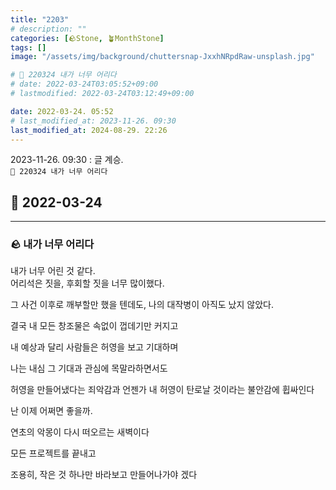 ```yaml
---
title: "2203"
# description: ""
categories: [🪨Stone, 🪴MonthStone]
tags: []
image: "/assets/img/background/chuttersnap-JxxhNRpdRaw-unsplash.jpg"

# 🌱 220324 내가 너무 어리다
# date: 2022-03-24T03:05:52+09:00
# lastmodified: 2022-03-24T03:12:49+09:00

date: 2022-03-24. 05:52
# last_modified_at: 2023-11-26. 09:30
last_modified_at: 2024-08-29. 22:26
---
```


2023-11-26. 09:30 : 글 계승.  
`🌱 220324 내가 너무 어리다`  

## 🗿 2022-03-24

---

### 🪨 내가 너무 어리다

내가 너무 어린 것 같다.  
어리석은 짓을, 후회할 짓을 너무 많이했다.  

그 사건 이후로 깨부할만 했을 텐데도, 나의 대작병이 아직도 났지 않았다.  

결국 내 모든 창조물은 속없이 껍데기만 커지고  

내 예상과 달리 사람들은 허영을 보고 기대하며  

나는 내심 그 기대과 관심에 목말라하면서도  

허영을 만들어냈다는 죄악감과 언젠가 내 허영이 탄로날 것이라는 불안감에 휩싸인다  

난 이제 어쩌면 좋을까.  

연초의 악몽이 다시 떠오르는 새벽이다  

모든 프로젝트를 끝내고  

조용히, 작은 것 하나만 바라보고 만들어나가야 겠다  
